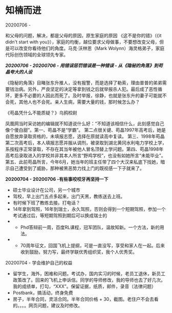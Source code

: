 # 知楠而进

20200706 - 

和父母的问题，解决，都是父母的原因，原生家庭的原因 《这不是你的错》（《it didn't start with you》），家庭的均衡，越位要求父母做事，不要想改变父母，但是可以改变你看待他们的角度。马克·沃林恩（Mark Wolynn）海灵格弟子，家庭代际创伤领域的全球领先专家。



_**20200706 - 20200706 - 用错误惩罚错误是一种错误 - 从《隐秘的角落》到苟晶夸大的人设**_

《隐秘的角落》目睹张东升推人，没有报警，而是选择了勒索，理由普普的弟弟需要钱治病。另外，严良坚定的决定等拿到钱之后就举报杀人犯。最后成了恶性循环，更多不必要的人因此而死了。及时举报，徐静，也就是张东升的妻子可能就不会死，其他人也不会死。亲人生病，需要大量的钱，那时候怎么办？

《苟晶凭什么不能质疑？》乌鸦校尉

凤凰网当时采访她的编辑就不知道说什么好：“不知道该相信什么，此刻感觉自己像个傻白甜”。第一、苟晶不是“学霸”。 第二点很关键、苟晶1997年高考后，她是自愿放弃录取资格的，未填报志愿，选择在原就读高中复读。 第三、1998年苟晶第二次高考后，本人填报志愿并服从调剂，被录取到湖北黄冈水利电力学校上学，系按程序正常录取，不存在其当年被他人冒名顶替上学问题。第四、苟晶1998年高考后录取进入的学校并非其本人所言“野鸡学校”，也没有如她所言“未能毕业”。第五、此前苟晶所言，今年6月，她当年的班主任带了四个大汉来私底下找她，暗示自己遭受到了威胁，那种被黑恶势力找上门的既视感一下子就来了。  


**20200704 - 20200706 -有些事咬咬牙再坚持一下**

* 硕士毕业设计在公司，另一个城市
* 驾校，早上出门五点多起来，出门天黑，教练送去上班。
* 有时候下班了教练去接。打电话？
* 14年拿到驾照，16年到瑞士，永久驾照，否则会得到一个短期驾照，参加一个考试通过后，等短期驾照到期后可以换成瑞士的
* * Phd答辩前一周，百度RL课程，冠军团队，温故知新。一个方法，新的用法。
* * 70周年征文，回国飞机上提纲，可是一直没写，享受和家人在一起。后来收到鼓励，努力写，最终学联优秀组织奖，我个人优秀奖。

20200704 - 学会维护自己的权益

* 留学生，海外，困难和问题。考试办，国内实习的时候，老员工退休，新员工政策改了。回来的飞机上申诉信。同学的导师修改，我的导师也去了好几次。我的成绩单，打勾，“XXX”。保留证据，纸质，邮件，录音（法律问题）
* Postbank，搞活动，终身免费
* 房子，半年合同，灵活合同。半年合同价格 + 30，截图。老住户不会去看的。。。。网页问题，建议及时修改。



